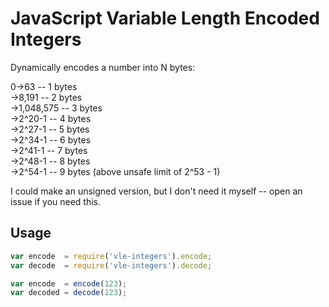 # JavaScript Variable Length Encoded Integers

Dynamically encodes a number into N bytes:

0->63 -- 1 bytes  
->8,191 -- 2 bytes  
->1,048,575 -- 3 bytes  
->2^20-1 -- 4 bytes  
->2^27-1 -- 5 bytes  
->2^34-1 -- 6 bytes  
->2^41-1 -- 7 bytes  
->2^48-1 -- 8 bytes  
->2^54-1 -- 9 bytes (above unsafe limit of 2^53 - 1)  

I could make an unsigned version, but I don't need it myself -- open an issue if
  you need this.

## Usage

```js
var encode  = require('vle-integers').encode;
var decode  = require('vle-integers').decode;

var encode  = encode(123);
var decoded = decode(123);
```
